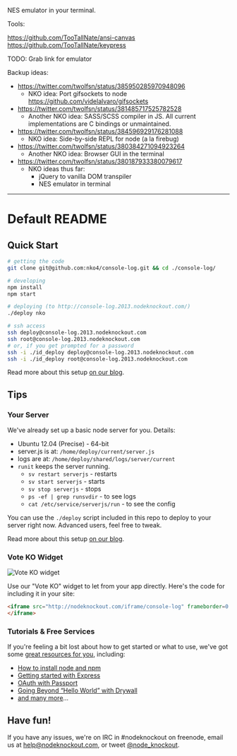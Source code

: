 NES emulator in your terminal.

Tools:

https://github.com/TooTallNate/ansi-canvas
https://github.com/TooTallNate/keypress

TODO: Grab link for emulator

Backup ideas:

- https://twitter.com/twolfsn/status/385950285970948096
    - NKO idea: Port gifsockets to node https://github.com/videlalvaro/gifsockets
- https://twitter.com/twolfsn/status/381485717525782528
    - Another NKO idea: SASS/SCSS compiler in JS. All current implementations are C bindings or unmaintained.
- https://twitter.com/twolfsn/status/384596929176281088
    - NKO idea: Side-by-side REPL for node (a la firebug)
- https://twitter.com/twolfsn/status/380384271094923264
    - Another NKO idea: Browser GUI in the terminal
- https://twitter.com/twolfsn/status/380187933380079617
    - NKO ideas thus far:
        - jQuery to vanilla DOM transpiler
        - NES emulator in terminal

--------

# Default README

## Quick Start

~~~sh
# getting the code
git clone git@github.com:nko4/console-log.git && cd ./console-log/

# developing
npm install
npm start

# deploying (to http://console-log.2013.nodeknockout.com/)
./deploy nko

# ssh access
ssh deploy@console-log.2013.nodeknockout.com
ssh root@console-log.2013.nodeknockout.com
# or, if you get prompted for a password
ssh -i ./id_deploy deploy@console-log.2013.nodeknockout.com
ssh -i ./id_deploy root@console-log.2013.nodeknockout.com
~~~

Read more about this setup [on our blog][deploying-nko].

[deploying-nko]: http://blog.nodeknockout.com/post/66039926165/node-knockout-deployment-setup

## Tips

### Your Server

We've already set up a basic node server for you. Details:

* Ubuntu 12.04 (Precise) - 64-bit
* server.js is at: `/home/deploy/current/server.js`
* logs are at: `/home/deploy/shared/logs/server/current`
* `runit` keeps the server running.
  * `sv restart serverjs` - restarts
  * `sv start serverjs` - starts
  * `sv stop serverjs` - stops
  * `ps -ef | grep runsvdir` - to see logs
  * `cat /etc/service/serverjs/run` - to see the config

You can use the `./deploy` script included in this repo to deploy to your
server right now. Advanced users, feel free to tweak.

Read more about this setup [on our blog][deploying-nko].

### Vote KO Widget

![Vote KO widget](http://f.cl.ly/items/1n3g0W0F0G3V0i0d0321/Screen%20Shot%202012-11-04%20at%2010.01.36%20AM.png)

Use our "Vote KO" widget to let from your app directly. Here's the code for
including it in your site:

~~~html
<iframe src="http://nodeknockout.com/iframe/console-log" frameborder=0 scrolling=no allowtransparency=true width=115 height=25>
</iframe>
~~~

### Tutorials & Free Services

If you're feeling a bit lost about how to get started or what to use, we've
got some [great resources for you](http://nodeknockout.com/resources),
including:

* [How to install node and npm](http://blog.nodeknockout.com/post/65463770933/how-to-install-node-js-and-npm)
* [Getting started with Express](http://blog.nodeknockout.com/post/65630558855/getting-started-with-express)
* [OAuth with Passport](http://blog.nodeknockout.com/post/66118192565/getting-started-with-passport)
* [Going Beyond “Hello World” with Drywall](http://blog.nodeknockout.com/post/65711111886/going-beyond-hello-world-with-drywall)
* [and many more](http://nodeknockout.com/resources#tutorials)&hellip;

## Have fun!

If you have any issues, we're on IRC in #nodeknockout on freenode, email us at
<help@nodeknockout.com>, or tweet [@node_knockout](https://twitter.com/node_knockout).
